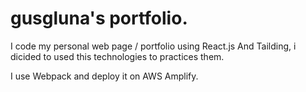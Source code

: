 # gusgluna's portfolio.

I code my personal web page / portfolio using React.js And Tailding, i dicided to used this technologies to practices them.

I use Webpack and deploy it on AWS Amplify.
